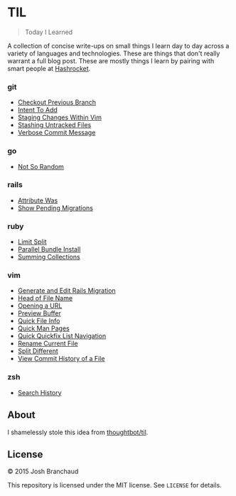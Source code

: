 # TIL

> Today I Learned

A collection of concise write-ups on small things I learn day to day across a
variety of languages and technologies. These are things that don't really
warrant a full blog post. These are mostly things I learn by pairing with
smart people at [Hashrocket](http://hashrocket.com/).

### git

- [Checkout Previous Branch](git/checkout-previous-branch.md)
- [Intent To Add](git/intent-to-add.md)
- [Staging Changes Within Vim](git/staging-changes-within-vim.md) 
- [Stashing Untracked Files](git/stashing-untracked-files.md)
- [Verbose Commit Message](git/verbose-commit-message.md)

### go

- [Not So Random](go/not-so-random.md)

### rails

- [Attribute Was](rails/attribute-was.md)
- [Show Pending Migrations](rails/show-pending-migrations.md)

### ruby

- [Limit Split](ruby/limit-split.md)
- [Parallel Bundle Install](ruby/parallel-bundle-install.md)
- [Summing Collections](ruby/summing-collections.md)

### vim

- [Generate and Edit Rails Migration](vim/generate-and-edit-rails-migration.md)
- [Head of File Name](vim/head-of-file-name.md)
- [Opening a URL](vim/opening-a-url.md)
- [Preview Buffer](vim/previous-buffer.md)
- [Quick File Info](vim/quick-file-info.md)
- [Quick Man Pages](vim/quick-man-pages.md)
- [Quick Quickfix List Navigation](vim/quick-quickfix-list-navigation.md)
- [Rename Current File](vim/rename-current-file.md)
- [Split Different](vim/split-different.md)
- [View Commit History of a File](vim/view-commit-history-of-a-file.md)

### zsh

- [Search History](zsh/search-history.md)

## About

I shamelessly stole this idea from
[thoughtbot/til](https://github.com/thoughtbot/til).

## License

&copy; 2015 Josh Branchaud

This repository is licensed under the MIT license. See `LICENSE` for
details.
